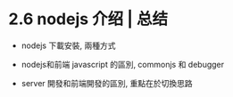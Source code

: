 # 2.6 nodejs 介绍 | 总结

- nodejs 下載安裝, 兩種方式

- nodejs和前端 javascript 的區別, commonjs 和 debugger

- server 開發和前端開發的區別, 重點在於切換思路
